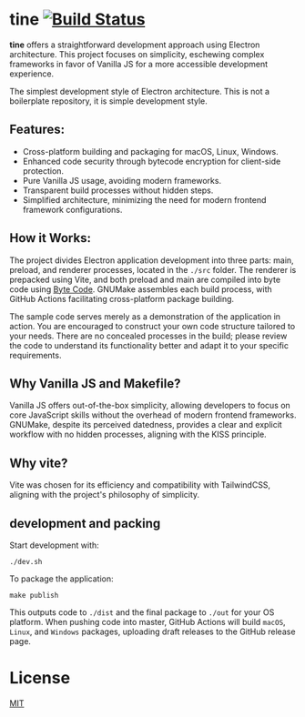 # tine [![Build Status](https://github.com/anywherearc/tine/blob/master/.github/workflows/release.yml/badge.svg)](https://github.com/anywherearc/tine/blob/master/.github/workflows/release.yml?query=branch%3Amaster)

**tine** offers a straightforward development approach using Electron architecture. This project focuses on simplicity, eschewing complex frameworks in favor of Vanilla JS for a more accessible development experience.

The simplest development style of Electron architecture. This is not a boilerplate repository, it is simple development style. 

## Features:
- Cross-platform building and packaging for macOS, Linux, Windows.
- Enhanced code security through bytecode encryption for client-side protection.
- Pure Vanilla JS usage, avoiding modern frameworks.
- Transparent build processes without hidden steps.
- Simplified architecture, minimizing the need for modern frontend framework configurations.

## How it Works:  
The project divides Electron application development into three parts: main, preload, and renderer processes, located in the `./src` folder. The renderer is prepacked using Vite, and both preload and main are compiled into byte code using [Byte Code](https://github.com/bytenode/bytenode). GNUMake assembles each build process, with GitHub Actions facilitating cross-platform package building.

The sample code serves merely as a demonstration of the application in action. You are encouraged to construct your own code structure tailored to your needs. There are no concealed processes in the build; please review the code to understand its functionality better and adapt it to your specific requirements.

## Why Vanilla JS and Makefile?  
Vanilla JS offers out-of-the-box simplicity, allowing developers to focus on core JavaScript skills without the overhead of modern frontend frameworks. GNUMake, despite its perceived datedness, provides a clear and explicit workflow with no hidden processes, aligning with the KISS principle.

## Why vite?  
Vite was chosen for its efficiency and compatibility with TailwindCSS, aligning with the project's philosophy of simplicity.

## development and packing
Start development with:  
```
./dev.sh
```

To package the application:  
```
make publish
```
This outputs code to `./dist` and the final package to `./out` for your OS platform. When pushing code into master, GitHub Actions will build `macOS`, `Linux`, and `Windows` packages, uploading draft releases to the GitHub release page.   

# License
[MIT](./LICENSE)